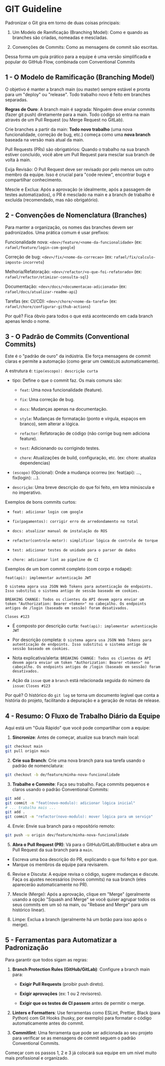 
# GIT Guideline

Padronizar o Git gira em torno de duas coisas principais:

1. Um Modelo de Ramificação (Branching Model): Como e quando as branches são criadas, nomeadas e mescladas.

2. Convenções de Commits: Como as mensagens de commit são escritas.

Dessa forma um guia prático para a equipe é uma versão simplificada e popular do GitHub Flow, combinada com Conventional Commits



## 1 - O Modelo de Ramificação (Branching Model)

O objetivo é manter a branch main (ou master) sempre estável e pronta para um "deploy" ou "release". Todo trabalho novo é feito em branches separadas.

**Regras de Ouro**:
A branch main é sagrada: Ninguém deve enviar commits (fazer git push) diretamente para a main. Todo código só entra na main através de um Pull Request (ou Merge Request no GitLab).

Crie branches a partir da main: **Todo novo trabalho** (uma nova funcionalidade, correção de bug, etc.) começa como uma **nova branch** baseada na versão mais atual da main.

Pull Requests (PRs) são obrigatórios: Quando o trabalho na sua branch estiver concluído, você abre um Pull Request para mesclar sua branch de volta à main.

Exija Revisão: O Pull Request deve ser revisado por pelo menos um outro membro da equipe. Isso é crucial para "code review", encontrar bugs e compartilhar conhecimento.

Mescle e Exclua: Após a aprovação (e idealmente, após a passagem de testes automatizados), o PR é mesclado na main e a branch de trabalho é excluída (recomendado, mas não obrigatório).


## 2 - Convenções de Nomenclatura (Branches)

Para manter a organização, os nomes das branches devem ser padronizados. Uma prática comum é usar prefixos:

Funcionalidade nova: ```<dev>/feature/<nome-da-funcionalidade>``` (ex: ```rafael/feature/login-com-google```)

Correção de bug: ```<dev>/fix/<nome-da-correcao>``` (ex: ```rafael/fix/calculo-imposto-incorreto```)

Melhoria/Refatoração: ```<dev>/refactor/<o-que-foi-refatorado>``` (ex: ```rafael/refactor/otimizar-consulta-sql```)

Documentação: ```<dev>/docs/<documentacao-adicionada>``` (ex: ```rafael/docs/atualizar-readme-api```)

Tarefas (ex: CI/CD): ```<dev>/chore/<nome-da-tarefa>``` (ex: ```rafael/chore/configurar-github-actions```)

Por quê? Fica óbvio para todos o que está acontecendo em cada branch apenas lendo o nome.



## 3 - O Padrão de Commits (Conventional Commits)

Este é o "padrão de ouro" da indústria. Ele força mensagens de commit claras e permite a automação (como gerar um ```CHANGELOG``` automaticamente).

A estrutura é: ```tipo(escopo): descrição curta```

* tipo: Define o que o commit faz. Os mais comuns são:

    * ```feat```: Uma nova funcionalidade (feature).

    * ```fix```: Uma correção de bug.

    * ```docs```: Mudanças apenas na documentação.

    * ```style```: Mudanças de formatação (ponto e vírgula, espaços em branco), sem alterar a lógica.

    * ```refactor```: Refatoração de código (não corrige bug nem adiciona feature).

    * ```test```: Adicionando ou corrigindo testes.

    * ```chore```: Atualizações de build, configuração, etc. (ex: chore: atualiza dependencias)

* ```(escopo)``` (Opcional): Onde a mudança ocorreu (ex: feat(api): ..., fix(login): ...).

* ```descrição```: Uma breve descrição do que foi feito, em letra minúscula e no imperativo.

Exemplos de bons commits curtos:

* ```feat: adicionar login com google```

* ```fix(pagamentos): corrigir erro de arredondamento no total```

* ```docs: atualizar manual de instalação do ROS```

* ```refactor(controle-motor): simplificar lógica de controle de torque```

* ```test: adicionar testes de unidade para o parser de dados```

* ```chore: adicionar lint ao pipeline de CI```


Exemplos de um bom commit completo (com corpo e rodapé):
```plaintext
feat(api): implementar autenticação JWT

O sistema agora usa JSON Web Tokens para autenticação de endpoints.
Isso substitui o sistema antigo de sessão baseado em cookies.

BREAKING CHANGE: Todos os clientes da API devem agora enviar um
token "Authorization: Bearer <token>" no cabeçalho. Os endpoints
antigos de /login (baseado em sessão) foram desativados.

Closes #123
```

* É composto por descrição curta: ```feat(api): implementar autenticação JWT```

* Por descrição completa: ```O sistema agora usa JSON Web Tokens para autenticação de endpoints.
Isso substitui o sistema antigo de sessão baseado em cookies.```

* Nota explicativa/alerta: ```BREAKING CHANGE: Todos os clientes da API devem agora enviar um
token "Authorization: Bearer <token>" no cabeçalho. Os endpoints
antigos de /login (baseado em sessão) foram desativados.```

* Ação da ```issue``` que a ```branch``` está relacionada seguida do número da ```issue```: ```Closes #123```


Por quê? O histórico do ```git log``` se torna um documento legível que conta a história do projeto, facilitando a depuração e a geração de notas de release.



## 4 - Resumo: O Fluxo de Trabalho Diário da Equipe
Aqui está um "Guia Rápido" que você pode compartilhar com a equipe:

1. **Sincronize**: Antes de começar, atualize sua branch main local:

```Bash
git checkout main
git pull origin main
```


2. **Crie sua Branch**: Crie uma nova branch para sua tarefa usando o padrão de nomenclatura:

```Bash
git checkout -b de/feature/minha-nova-funcionalidade
```


3. **Trabalhe e Commite**: Faça seu trabalho. Faça commits pequenos e claros usando o padrão Conventional Commits:

```Bash
git add .
git commit -m "feat(novo-modulo): adicionar lógica inicial"
# ... trabalha mais ...
git add .
git commit -m "refactor(novo-modulo): mover lógica para um serviço"
```



4. Envie: Envie sua branch para o repositório remoto:

```Bash
git push -u origin dev/feature/minha-nova-funcionalidade
```



5. **Abra o Pull Request (PR)**: Vá para o GitHub/GitLab/Bitbucket e abra um Pull Request da sua branch para a ```main```.

* Escreva uma boa descrição do PR, explicando o que foi feito e por que.
* Marque os membros da equipe para revisarem.

6. Revise e Discuta: A equipe revisa o código, sugere mudanças e discute. Faça os ajustes necessários (novos commits) na sua branch (eles aparecerão automaticamente no PR).

7. Mescle (Merge): Após a aprovação, clique em "Merge" (geralmente usando a opção "Squash and Merge" se você quiser agrupar todos os seus commits em um só na main, ou "Rebase and Merge" para um histórico linear).

8. Limpe: Exclua a branch (geralmente há um botão para isso após o merge).




## 5 - Ferramentas para Automatizar a Padronização

Para garantir que todos sigam as regras:

1. **Branch Protection Rules (GitHub/GitLab)**: Configure a branch main para:

    * **Exigir Pull Requests** (proibir push direto).

    * **Exigir aprovações** (ex: 1 ou 2 revisores).

    * **Exigir que os testes de CI passem** antes de permitir o merge.

2. **Linters e Formatters**: Use ferramentas como ESLint, Prettier, Black (para Python) com Git Hooks (husky, por exemplo) para formatar o código automaticamente antes do commit.

3. **Commitlint**: Uma ferramenta que pode ser adicionada ao seu projeto para verificar se as mensagens de commit seguem o padrão Conventional Commits.

Começar com os passos 1, 2 e 3 já colocará sua equipe em um nível muito mais profissional e organizado.



